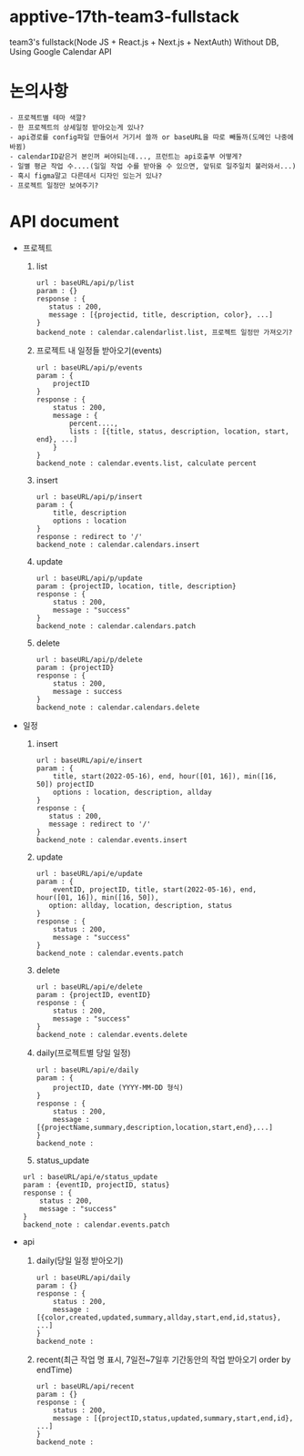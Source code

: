 # apptive-17th-team3-fullstack

team3's fullstack(Node JS + React.js + Next.js + NextAuth)
Without DB, Using Google Calendar API

# 논의사항

    - 프로젝트별 테마 색깔?
    - 한 프로젝트의 상세일정 받아오는게 있나?
    - api경로를 config파일 만들어서 거기서 쓸까 or baseURL을 따로 빼둘까(도메인 나중에 바뀜)
    - calendarID같은거 본인꺼 써야되는데..., 프런트는 api호출부 어떻게?
    - 일별 평균 작업 수....(일일 작업 수를 받아올 수 있으면, 앞뒤로 일주일치 불러와서...)
    - 혹시 figma말고 다른데서 디자인 있는거 있나?
    - 프로젝트 일정만 보여주기?

# API document

- 프로젝트

  1. list
     ```
     url : baseURL/api/p/list
     param : {}
     response : {
        status : 200,
        message : [{projectid, title, description, color}, ...]
     }
     backend_note : calendar.calendarlist.list, 프로젝트 일정만 가져오기?
     ```
  2. 프로젝트 내 일정들 받아오기(events)
     ```
     url : baseURL/api/p/events
     param : {
         projectID
     }
     response : {
         status : 200,
         message : {
             percent....,
             lists : [{title, status, description, location, start, end}, ...]
         }
     }
     backend_note : calendar.events.list, calculate percent
     ```
  3. insert
     ```
     url : baseURL/api/p/insert
     param : {
         title, description
         options : location
     }
     response : redirect to '/'
     backend_note : calendar.calendars.insert
     ```
  4. update
     ```
     url : baseURL/api/p/update
     param : {projectID, location, title, description}
     response : {
         status : 200,
         message : "success"
     }
     backend_note : calendar.calendars.patch
     ```
  5. delete
     ```
     url : baseURL/api/p/delete
     param : {projectID}
     response : {
         status : 200,
         message : success
     }
     backend_note : calendar.calendars.delete
     ```

- 일정

  1. insert
     ```
     url : baseURL/api/e/insert
     param : {
         title, start(2022-05-16), end, hour([01, 16]), min([16, 50]) projectID
         options : location, description, allday
     }
     response : {
        status : 200,
        message : redirect to '/'
     }
     backend_note : calendar.events.insert
     ```
  2. update
     ```
     url : baseURL/api/e/update
     param : {
         eventID, projectID, title, start(2022-05-16), end, hour([01, 16]), min([16, 50]), 
        option: allday, location, description, status
     }
     response : {
         status : 200,
         message : "success"
     }
     backend_note : calendar.events.patch
     ```
  3. delete
     ```
     url : baseURL/api/e/delete
     param : {projectID, eventID}
     response : {
         status : 200,
         message : "success"
     }
     backend_note : calendar.events.delete
     ```
  4. daily(프로젝트별 당일 일정)
     ```
     url : baseURL/api/e/daily
     param : {
         projectID, date (YYYY-MM-DD 형식)
     }
     response : {
         status : 200,
         message : [{projectName,summary,description,location,start,end},...]
     }
     backend_note :
     ```
  5. status_update
    ```
    url : baseURL/api/e/status_update
    param : {eventID, projectID, status}
    response : {
        status : 200,
        message : "success"
    }
    backend_note : calendar.events.patch
    ```

- api
  1. daily(당일 일정 받아오기)
     ```
     url : baseURL/api/daily
     param : {}
     response : {
         status : 200,
         message : [{color,created,updated,summary,allday,start,end,id,status}, ...]
     }
     backend_note :
     ```
  2. recent(최근 작업 명 표시, 7일전~7일후 기간동안의 작업 받아오기 order by endTime)
     ```
     url : baseURL/api/recent
     param : {}
     response : {
         status : 200,
         message : [{projectID,status,updated,summary,start,end,id}, ...]
     }
     backend_note : 
     ```
